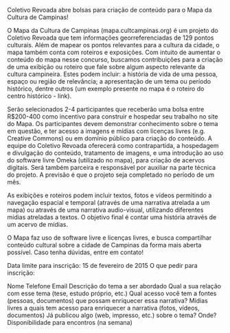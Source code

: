 Coletivo Revoada abre bolsas para criação de conteúdo para o Mapa da Cultura de Campinas!

O Mapa da Cultura de Campinas (mapa.cultcampinas.org) é um projeto do Coletivo Revoada que tem informações georreferenciadas de 129 pontos culturais. Além de mapear os pontos relevantes para a cultura da cidade, o mapa também conta com roteiros e exposições. 
Com intuito de aumentar o conteúdo do mapa nesse concurso, buscamos contribuições para a criação de uma exibição ou roteiro que fale sobre algum aspecto relevante da cultura campineira. Estes podem incluir: a história de vida de uma pessoa, espaço ou região de relevância; a apresentação de um tema ou período histórico, dentre outros (um exemplo presente no mapa é o roteiro do centro histórico - link). 

Serão selecionados 2-4 participantes que receberão uma bolsa entre R$200-400 como incentivo para construir e hospedar seu trabalho no site do Mapa. Os participantes devem demonstrar conhecimento sobre o tema em questão, e ter acesso a imagens e mídias com licenças livres (e.g. Creative Commons) ou em domínio público para criação do conteúdo. A equipe do Coletivo Revoada oferecerá como contrapartida, a hospedagem e divulgação do conteúdo, tratamento de imagens, e uma introdução ao uso do software livre Omeka (utilizado no mapa), para criação de acervos digitais. Será também parceira e responsável por auxiliar na parte técnica do projeto. A previsão é que o projeto seja completado no período de um mês.

As exibições e roteiros podem incluir textos, fotos e vídeos permitindo a navegação espacial e temporal (através de uma narrativa atrelada a um mapa) ou através de uma narrativa audio-visual, utilizando diferentes mídias atreladas a textos. O objetivo final é contar uma história através de um acervo de mídias.

O Mapa faz uso de software livre e licenças livres, e busca compartilhar conteúdo cultural sobre a cidade de Campinas da forma mais aberta possível. Caso tenha dúvidas, entre em contato!

Data limite para inscrição: 15 de fevereiro de 2015
O que pedir para inscrição:

Nome
Telefone
Email
Descrição do tema a ser abordado
Qual a sua relação com esse tema (tese, estudo próprio, etc.)
Qual acesso você tem a fontes (pessoas, documentos) que possam enriquecer essa narrativa?
Mídias livres a quais tem acesso para enriquecer a narrativa (fotos, vídeos, documentos)
Já publicou algo (web, impresso, etc.) sobre o tema? Onde?
Disponibilidade para encontros (na semana)
